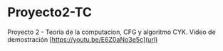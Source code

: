 # Proyecto2-TC
Proyecto 2 - Teoria de la computacion, CFG y algoritmo CYK.
Video de demostración
[https://youtu.be/E6Z0aNo3e5c](url)
